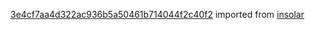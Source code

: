 [3e4cf7aa4d322ac936b5a50461b714044f2c40f2](https://github.com/insolar/insolar/commit/3e4cf7aa4d322ac936b5a50461b714044f2c40f2) imported from [insolar](https://github.com/insolar/insolar)
